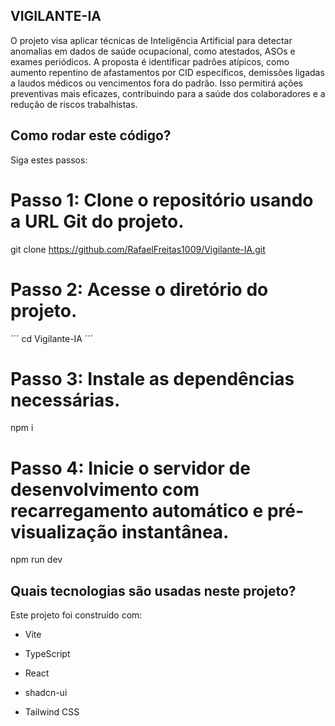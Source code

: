 ## VIGILANTE-IA

O projeto visa aplicar técnicas de Inteligência Artificial para detectar anomalias em dados de saúde ocupacional, como atestados, ASOs e exames periódicos. A proposta é identificar padrões atípicos, como aumento repentino de afastamentos por CID específicos, demissões ligadas a laudos médicos ou vencimentos fora do padrão. Isso permitirá ações preventivas mais eficazes, contribuindo para a saúde dos colaboradores e a redução de riscos trabalhistas.


## Como rodar este código?

Siga estes passos:

# Passo 1: Clone o repositório usando a URL Git do projeto.
git clone <https://github.com/RafaelFreitas1009/Vigilante-IA.git>

# Passo 2: Acesse o diretório do projeto.
´´´
cd Vigilante-IA
´´´

# Passo 3: Instale as dependências necessárias.
npm i

# Passo 4: Inicie o servidor de desenvolvimento com recarregamento automático e pré-visualização instantânea.
npm run dev

## Quais tecnologias são usadas neste projeto?

Este projeto foi construído com:

- Vite

- TypeScript

- React

- shadcn-ui

- Tailwind CSS
